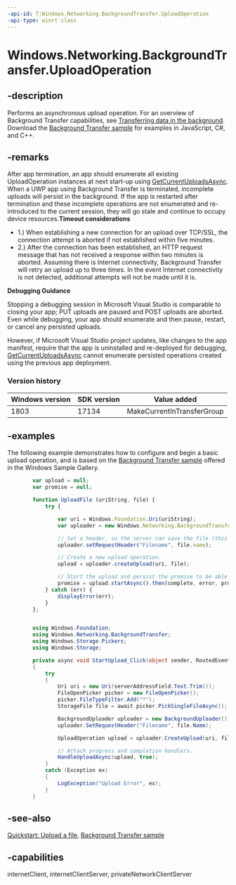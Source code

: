 ```yaml
---
-api-id: T:Windows.Networking.BackgroundTransfer.UploadOperation
-api-type: winrt class
---
```


<!-- Class syntax.
public class UploadOperation : Windows.Networking.BackgroundTransfer.IBackgroundTransferOperation, Windows.Networking.BackgroundTransfer.IBackgroundTransferOperationPriority, Windows.Networking.BackgroundTransfer.IUploadOperation, Windows.Networking.BackgroundTransfer.IUploadOperation2
-->

# Windows.Networking.BackgroundTransfer.UploadOperation

## -description
Performs an asynchronous upload operation. For an overview of Background Transfer capabilities, see [Transferring data in the background](https://msdn.microsoft.com/library/9e2ed5b4-af57-456a-884f-1e1d2136a8e8). Download the [Background Transfer sample](https://go.microsoft.com/fwlink/p/?linkid=245064) for examples in JavaScript, C#, and C++.

## -remarks
After app termination, an app should enumerate all existing UploadOperation instances at next start-up using [GetCurrentUploadsAsync](backgrounduploader_getcurrentuploadsasync_1938169689.md). When a UWP app using Background Transfer is terminated, incomplete uploads will persist in the background. If the app is restarted after termination and these incomplete operations are not enumerated and re-introduced to the current session, they will go stale and continue to occupy device resources.**Timeout considerations**

+ 1.) When establishing a new connection for an upload over TCP/SSL, the connection attempt is aborted if not established within five minutes.
+ 2.) After the connection has been established, an HTTP request message that has not received a response within two minutes is aborted.
Assuming there is Internet connectivity, Background Transfer will retry an upload up to three times. In the event Internet connectivity is not detected, additional attempts will not be made until it is.

**Debugging Guidance**

Stopping a debugging session in Microsoft Visual Studio is comparable to closing your app; PUT uploads are paused and POST uploads are aborted. Even while debugging, your app should enumerate and then pause, restart, or cancel any persisted uploads.

However, if Microsoft Visual Studio project updates, like changes to the app manifest, require that the app is uninstalled and re-deployed for debugging, [GetCurrentUploadsAsync](backgrounduploader_getcurrentuploadsasync_1938169689.md) cannot enumerate persisted operations created using the previous app deployment.

### Version history

| Windows version | SDK version | Value added |
| -- | -- | -- |
| 1803 | 17134 | MakeCurrentInTransferGroup |

## -examples
The following example demonstrates how to configure and begin a basic upload operation, and is based on the [Background Transfer sample](https://go.microsoft.com/fwlink/p/?linkid=245064) offered in the Windows Sample Gallery.

```javascript
        var upload = null;
        var promise = null;

        function UploadFile (uriString, file) {
            try {

                var uri = Windows.Foundation.Uri(uriString);
                var uploader = new Windows.Networking.BackgroundTransfer.BackgroundUploader();

                // Set a header, so the server can save the file (this is specific to the sample server).
                uploader.setRequestHeader("Filename", file.name);

                // Create a new upload operation.
                upload = uploader.createUpload(uri, file);

                // Start the upload and persist the promise to be able to cancel the upload.
                promise = upload.startAsync().then(complete, error, progress);
            } catch (err) {
                displayError(err);
            }
        };
```

```csharp

        using Windows.Foundation; 
        using Windows.Networking.BackgroundTransfer;
        using Windows.Storage.Pickers;
        using Windows.Storage;

        private async void StartUpload_Click(object sender, RoutedEventArgs e)
        {
            try
            {
                Uri uri = new Uri(serverAddressField.Text.Trim());
                FileOpenPicker picker = new FileOpenPicker();
                picker.FileTypeFilter.Add("*");
                StorageFile file = await picker.PickSingleFileAsync();

                BackgroundUploader uploader = new BackgroundUploader();
                uploader.SetRequestHeader("Filename", file.Name);

                UploadOperation upload = uploader.CreateUpload(uri, file);

                // Attach progress and completion handlers.
                HandleUploadAsync(upload, true);
            }
            catch (Exception ex)
            {
                LogException("Upload Error", ex);
            }
        }
```



## -see-also
[Quickstart: Upload a file](https://msdn.microsoft.com/library/9c0d21a9-d253-4671-a0ef-437412a28cd8), [Background Transfer sample](https://go.microsoft.com/fwlink/p/?linkid=245064)

## -capabilities
internetClient, internetClientServer, privateNetworkClientServer
